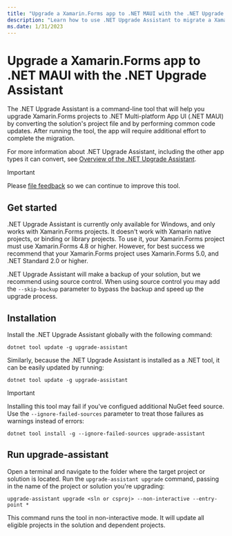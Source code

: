 ```yaml
---
title: "Upgrade a Xamarin.Forms app to .NET MAUI with the .NET Upgrade Assistant"
description: "Learn how to use .NET Upgrade Assistant to migrate a Xamarin.Forms app to .NET MAUI."
ms.date: 1/31/2023
---
```


# Upgrade a Xamarin.Forms app to .NET MAUI with the .NET Upgrade Assistant

The .NET Upgrade Assistant is a command-line tool that will help you upgrade Xamarin.Forms projects to .NET Multi-platform App UI (.NET MAUI) by converting the solution's project file and by performing common code updates. After running the tool, the app will require additional effort to complete the migration.

For more information about .NET Upgrade Assistant, including the other app types it can convert, see [Overview of the .NET Upgrade Assistant](/dotnet/core/porting/upgrade-assistant-overview).

> [!IMPORTANT]
> Please [file feedback](https://github.com/maddymontaquila/maui-migration-samples/issues/new?assignees=&labels=&template=trial-migration-template.md&title=[MIGRATION]+Your+migration+name+here) so we can continue to improve this tool.

## Get started

.NET Upgrade Assistant is currently only available for Windows, and only works with Xamarin.Forms projects. It doesn't work with Xamarin native projects, or binding or library projects. To use it, your Xamarin.Forms project must use Xamarin.Forms 4.8 or higher. However, for best success we recommend that your Xamarin.Forms project uses Xamarin.Forms 5.0, and .NET Standard 2.0 or higher.

.NET Upgrade Assistant will make a backup of your solution, but we recommend using source control. When using source control you may add the `--skip-backup` parameter to bypass the backup and speed up the upgrade process.

## Installation

Install the .NET Upgrade Assistant globally with the following command:

```dotnetcli
dotnet tool update -g upgrade-assistant
```

Similarly, because the .NET Upgrade Assistant is installed as a .NET tool, it can be easily updated by running:

```dotnetcli
dotnet tool update -g upgrade-assistant
```

> [!IMPORTANT]
> Installing this tool may fail if you've configued additional NuGet feed source. Use the `--ignore-failed-sources` parameter to treat those failures as warnings instead of errors:
>
> ```dotnetcli
> dotnet tool install -g --ignore-failed-sources upgrade-assistant
> ```

## Run upgrade-assistant

Open a terminal and navigate to the folder where the target project or solution is located. Run the `upgrade-assistant upgrade` command, passing in the name of the project or solution you're upgrading:

```dotnetcli
upgrade-assistant upgrade <sln or csproj> --non-interactive --entry-point *
```

This command runs the tool in non-interactive mode. It will update all eligible projects in the solution and dependent projects.
